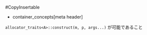 #CopyInsertable
* container_concepts[meta header]

`allocator_traits<A>::construct(m, p, args...)` が可能であること

